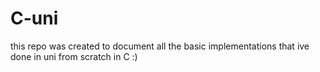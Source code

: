 # C-uni
this repo was created to document all the basic implementations that ive done in uni from scratch in C :)
